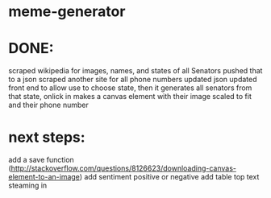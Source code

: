 # meme-generator

# DONE:
scraped wikipedia for images, names, and states of all Senators
pushed that to a json
scraped another site for all phone numbers
updated json
updated front end to allow use to choose state, then it generates all senators from that state, onlick in makes
a canvas element with their image scaled to fit and their phone number


# next steps:
add a save function (http://stackoverflow.com/questions/8126623/downloading-canvas-element-to-an-image)
add sentiment positive or negative
add table top text steaming in
